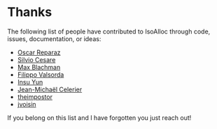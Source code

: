 # Thanks

The following list of people have contributed to IsoAlloc through code, issues, documentation, or ideas:

* [Oscar Reparaz](https://github.com/struct/isoalloc/pull/5)
* [Silvio Cesare](https://github.com/struct/isoalloc/commit/6cef89ce907a037e70440ee7225a88e260ef1e63)
* [Max Blachman](https://github.com/struct/isoalloc/issues/3)
* [Filippo Valsorda](https://github.com/struct/isoalloc/pull/2)
* [Insu Yun](https://github.com/struct/isoalloc/issues/7)
* [Jean-Michaël Celerier](https://github.com/struct/isoalloc/issues/8)
* [theimpostor](https://github.com/struct/isoalloc/issues/10)
* [jvoisin](https://github.com/struct/isoalloc/search?q=jvoisin&type=commits)

If you belong on this list and I have forgotten you just reach out!
